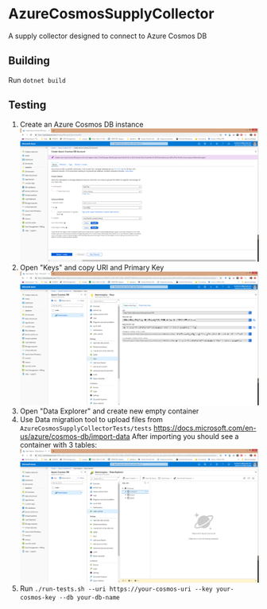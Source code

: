 # AzureCosmosSupplyCollector
A supply collector designed to connect to Azure Cosmos DB

## Building
Run `dotnet build`

## Testing
1) Create an Azure Cosmos DB instance
![Create database](/docs/create_db.png?raw=true)
2) Open "Keys" and copy URI and Primary Key
![Keys](/docs/db_keys.png?raw=true)
3) Open "Data Explorer" and create new empty container
4) Use Data migration tool to upload files from `AzureCosmosSupplyCollectorTests/tests`
https://docs.microsoft.com/en-us/azure/cosmos-db/import-data
After importing you should see a container with 3 tables:
![Imported data](/docs/imported_data.png?raw=true)
5) Run `./run-tests.sh --uri https://your-cosmos-uri --key your-cosmos-key --db your-db-name`


